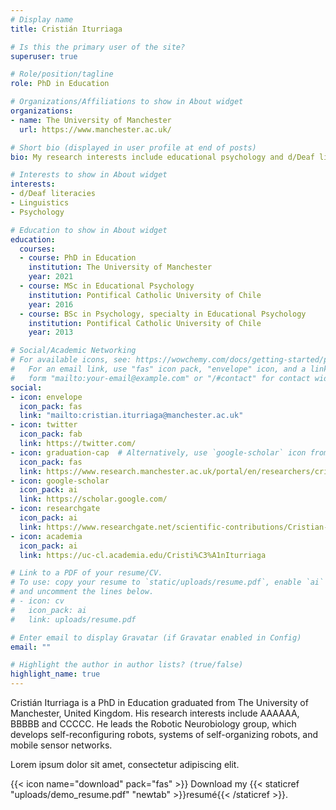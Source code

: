```yaml
---
# Display name
title: Cristián Iturriaga

# Is this the primary user of the site?
superuser: true

# Role/position/tagline
role: PhD in Education

# Organizations/Affiliations to show in About widget
organizations:
- name: The University of Manchester
  url: https://www.manchester.ac.uk/

# Short bio (displayed in user profile at end of posts)
bio: My research interests include educational psychology and d/Deaf literacies.

# Interests to show in About widget
interests:
- d/Deaf literacies
- Linguistics
- Psychology

# Education to show in About widget
education:
  courses:
  - course: PhD in Education
    institution: The University of Manchester
    year: 2021
  - course: MSc in Educational Psychology
    institution: Pontifical Catholic University of Chile
    year: 2016
  - course: BSc in Psychology, specialty in Educational Psychology
    institution: Pontifical Catholic University of Chile
    year: 2013

# Social/Academic Networking
# For available icons, see: https://wowchemy.com/docs/getting-started/page-builder/#icons
#   For an email link, use "fas" icon pack, "envelope" icon, and a link in the
#   form "mailto:your-email@example.com" or "/#contact" for contact widget.
social:
- icon: envelope
  icon_pack: fas
  link: "mailto:cristian.iturriaga@manchester.ac.uk"
- icon: twitter
  icon_pack: fab
  link: https://twitter.com/
- icon: graduation-cap  # Alternatively, use `google-scholar` icon from `ai` icon pack
  icon_pack: fas
  link: https://www.research.manchester.ac.uk/portal/en/researchers/cristin-iturriaga-seguel(76d86453-3ad9-4286-900d-825f7a969df9).html
- icon: google-scholar
  icon_pack: ai
  link: https://scholar.google.com/
- icon: researchgate
  icon_pack: ai
  link: https://www.researchgate.net/scientific-contributions/Cristian-Iturriaga-2078806049
- icon: academia
  icon_pack: ai
  link: https://uc-cl.academia.edu/Cristi%C3%A1nIturriaga

# Link to a PDF of your resume/CV.
# To use: copy your resume to `static/uploads/resume.pdf`, enable `ai` icons in `params.toml`, 
# and uncomment the lines below.
# - icon: cv
#   icon_pack: ai
#   link: uploads/resume.pdf

# Enter email to display Gravatar (if Gravatar enabled in Config)
email: ""

# Highlight the author in author lists? (true/false)
highlight_name: true
---
```


Cristián Iturriaga is a PhD in Education graduated from The University of Manchester, United Kingdom. His research interests include AAAAAA, BBBBB and CCCCC. He leads the Robotic Neurobiology group, which develops self-reconfiguring robots, systems of self-organizing robots, and mobile sensor networks. 

Lorem ipsum dolor sit amet, consectetur adipiscing elit.

{{< icon name="download" pack="fas" >}} Download my {{< staticref "uploads/demo_resume.pdf" "newtab" >}}resumé{{< /staticref >}}.
